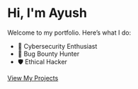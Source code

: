 # Hi, I'm Ayush

Welcome to my portfolio. Here’s what I do:

- 🧠 Cybersecurity Enthusiast
- 🧪 Bug Bounty Hunter
- 🛡️ Ethical Hacker

[View My Projects](#projects)
